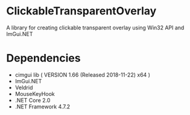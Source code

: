 # ClickableTransparentOverlay
A library for creating clickable transparent overlay using Win32 API and ImGui.NET

# Dependencies
* cimgui lib ( VERSION 1.66 (Released 2018-11-22) x64 )
* ImGui.NET
* Veldrid
* MouseKeyHook
* .NET Core 2.0
* .NET Framework  4.7.2
